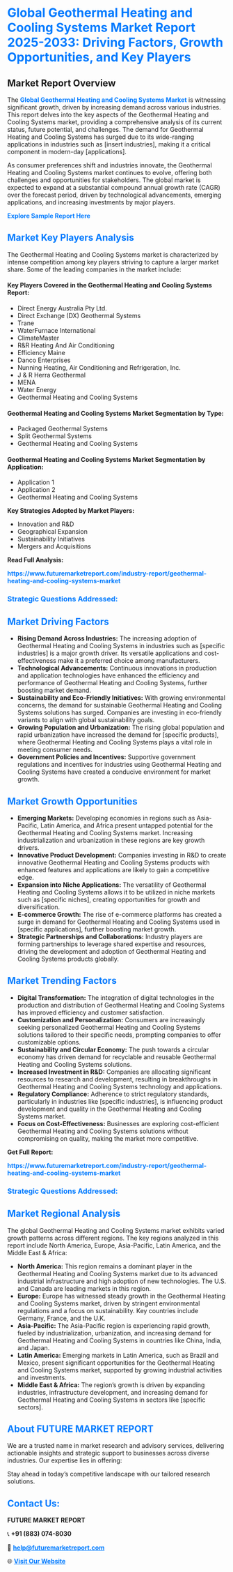 <h1 style="color: #007BFF;">Global Geothermal Heating and Cooling Systems Market Report 2025-2033: Driving Factors, Growth Opportunities, and Key Players</h1>

<section id="overview">
<h2>Market Report Overview</h2>
<p>The <a href="https://www.futuremarketreport.com/industry-report/geothermal-heating-and-cooling-systems-market" style="color: #007BFF; text-decoration: none;"><strong>Global Geothermal Heating and Cooling Systems Market</strong></a> is witnessing significant growth, driven by increasing demand across various industries. This report delves into the key aspects of the Geothermal Heating and Cooling Systems market, providing a comprehensive analysis of its current status, future potential, and challenges. The demand for Geothermal Heating and Cooling Systems has surged due to its wide-ranging applications in industries such as [insert industries], making it a critical component in modern-day [applications].</p>
<p>As consumer preferences shift and industries innovate, the Geothermal Heating and Cooling Systems market continues to evolve, offering both challenges and opportunities for stakeholders. The global market is expected to expand at a substantial compound annual growth rate (CAGR) over the forecast period, driven by technological advancements, emerging applications, and increasing investments by major players.</p>
</section>

<section id="overview">
<p><a href="https://www.futuremarketreport.com/request-sample/reportId=98797" style="color: #007BFF; text-decoration: none;"><strong>Explore Sample Report Here</strong></a></p>
</section>

<section id="key-players">
<h2 style="color: #007BFF;">Market Key Players Analysis</h2>
<p>The Geothermal Heating and Cooling Systems market is characterized by intense competition among key players striving to capture a larger market share. Some of the leading companies in the market include:</p>
<h4>Key Players Covered in the Geothermal Heating and Cooling Systems Report:</h4>
<ul><li>Direct Energy Australia Pty Ltd.</li><li>Direct Exchange (DX) Geothermal Systems</li><li>Trane</li><li>WaterFurnace International</li><li>ClimateMaster</li><li>R&amp;R Heating And Air Conditioning</li><li>Efficiency Maine</li><li>Danco Enterprises</li><li>Nunning Heating, Air Conditioning and Refrigeration, Inc.</li><li>J &amp; R Herra Geothermal</li><li>MENA</li><li>Water Energy</li><li>Geothermal Heating and Cooling Systems</li></ul>
<h4>Geothermal Heating and Cooling Systems Market Segmentation by Type:</h4>
<ul><li>Packaged Geothermal Systems</li><li>Split Geothermal Systems</li><li>Geothermal Heating and Cooling Systems</li></ul>

<h4>Geothermal Heating and Cooling Systems Market Segmentation by Application:</h4>
<ul><li>Application 1</li><li>Application 2</li><li>Geothermal Heating and Cooling Systems</li></ul>
<p><strong>Key Strategies Adopted by Market Players:</strong></p>
<ul>
<li>Innovation and R&D</li>
<li>Geographical Expansion</li>
<li>Sustainability Initiatives</li>
<li>Mergers and Acquisitions</li>
</ul>
</section>

<section>
<p><strong>Read Full Analysis: </strong></p><a href="https://www.futuremarketreport.com/industry-report/geothermal-heating-and-cooling-systems-market" style="color: #007BFF; text-decoration: none;"><strong>https://www.futuremarketreport.com/industry-report/geothermal-heating-and-cooling-systems-market</strong></a>
<h3 style="color: #007BFF;">Strategic Questions Addressed:</h3>
</section>

<section id="driving-factors">
<h2 style="color: #007BFF;">Market Driving Factors</h2>
<ul>
<li><strong>Rising Demand Across Industries:</strong> The increasing adoption of Geothermal Heating and Cooling Systems in industries such as [specific industries] is a major growth driver. Its versatile applications and cost-effectiveness make it a preferred choice among manufacturers.</li>
<li><strong>Technological Advancements:</strong> Continuous innovations in production and application technologies have enhanced the efficiency and performance of Geothermal Heating and Cooling Systems, further boosting market demand.</li>
<li><strong>Sustainability and Eco-Friendly Initiatives:</strong> With growing environmental concerns, the demand for sustainable Geothermal Heating and Cooling Systems solutions has surged. Companies are investing in eco-friendly variants to align with global sustainability goals.</li>
<li><strong>Growing Population and Urbanization:</strong> The rising global population and rapid urbanization have increased the demand for [specific products], where Geothermal Heating and Cooling Systems plays a vital role in meeting consumer needs.</li>
<li><strong>Government Policies and Incentives:</strong> Supportive government regulations and incentives for industries using Geothermal Heating and Cooling Systems have created a conducive environment for market growth.</li>
</ul>
</section>

<section id="growth-opportunities">
<h2 style="color: #007BFF;">Market Growth Opportunities</h2>
<ul>
<li><strong>Emerging Markets:</strong> Developing economies in regions such as Asia-Pacific, Latin America, and Africa present untapped potential for the Geothermal Heating and Cooling Systems market. Increasing industrialization and urbanization in these regions are key growth drivers.</li>
<li><strong>Innovative Product Development:</strong> Companies investing in R&D to create innovative Geothermal Heating and Cooling Systems products with enhanced features and applications are likely to gain a competitive edge.</li>
<li><strong>Expansion into Niche Applications:</strong> The versatility of Geothermal Heating and Cooling Systems allows it to be utilized in niche markets such as [specific niches], creating opportunities for growth and diversification.</li>
<li><strong>E-commerce Growth:</strong> The rise of e-commerce platforms has created a surge in demand for Geothermal Heating and Cooling Systems used in [specific applications], further boosting market growth.</li>
<li><strong>Strategic Partnerships and Collaborations:</strong> Industry players are forming partnerships to leverage shared expertise and resources, driving the development and adoption of Geothermal Heating and Cooling Systems products globally.</li>
</ul>
</section>

<section id="trending-factors">
<h2 style="color: #007BFF;">Market Trending Factors</h2>
<ul>
<li><strong>Digital Transformation:</strong> The integration of digital technologies in the production and distribution of Geothermal Heating and Cooling Systems has improved efficiency and customer satisfaction.</li>
<li><strong>Customization and Personalization:</strong> Consumers are increasingly seeking personalized Geothermal Heating and Cooling Systems solutions tailored to their specific needs, prompting companies to offer customizable options.</li>
<li><strong>Sustainability and Circular Economy:</strong> The push towards a circular economy has driven demand for recyclable and reusable Geothermal Heating and Cooling Systems solutions.</li>
<li><strong>Increased Investment in R&D:</strong> Companies are allocating significant resources to research and development, resulting in breakthroughs in Geothermal Heating and Cooling Systems technology and applications.</li>
<li><strong>Regulatory Compliance:</strong> Adherence to strict regulatory standards, particularly in industries like [specific industries], is influencing product development and quality in the Geothermal Heating and Cooling Systems market.</li>
<li><strong>Focus on Cost-Effectiveness:</strong> Businesses are exploring cost-efficient Geothermal Heating and Cooling Systems solutions without compromising on quality, making the market more competitive.</li>
</ul>
</section>

<section>
<p><strong>Get Full Report: </strong></p><a href="https://www.futuremarketreport.com/industry-report/geothermal-heating-and-cooling-systems-market" style="color: #007BFF; text-decoration: none;"><strong>https://www.futuremarketreport.com/industry-report/geothermal-heating-and-cooling-systems-market</strong></a>
<h3 style="color: #007BFF;">Strategic Questions Addressed:</h3>
</section>


<section id="regional-analysis">
<h2 style="color: #007BFF;">Market Regional Analysis</h2>
<p>The global Geothermal Heating and Cooling Systems market exhibits varied growth patterns across different regions. The key regions analyzed in this report include North America, Europe, Asia-Pacific, Latin America, and the Middle East & Africa:</p>
<ul>
<li><strong>North America:</strong> This region remains a dominant player in the Geothermal Heating and Cooling Systems market due to its advanced industrial infrastructure and high adoption of new technologies. The U.S. and Canada are leading markets in this region.</li>
<li><strong>Europe:</strong> Europe has witnessed steady growth in the Geothermal Heating and Cooling Systems market, driven by stringent environmental regulations and a focus on sustainability. Key countries include Germany, France, and the U.K.</li>
<li><strong>Asia-Pacific:</strong> The Asia-Pacific region is experiencing rapid growth, fueled by industrialization, urbanization, and increasing demand for Geothermal Heating and Cooling Systems in countries like China, India, and Japan.</li>
<li><strong>Latin America:</strong> Emerging markets in Latin America, such as Brazil and Mexico, present significant opportunities for the Geothermal Heating and Cooling Systems market, supported by growing industrial activities and investments.</li>
<li><strong>Middle East & Africa:</strong> The region’s growth is driven by expanding industries, infrastructure development, and increasing demand for Geothermal Heating and Cooling Systems in sectors like [specific sectors].</li>
</ul>
</section>

<footer>
<h2 style="color: #007BFF;">About FUTURE MARKET REPORT</h2>
<p>We are a trusted name in market research and advisory services, delivering actionable insights and strategic support to businesses across diverse industries. Our expertise lies in offering:</p>

<p>Stay ahead in today’s competitive landscape with our tailored research solutions.</p>

<h2 style="color: #007BFF;">Contact Us:</h2>
<p><strong>FUTURE MARKET REPORT</strong></p>
<p>📞 <strong>+91 (883) 074-8030</strong></p>
<p>📧 <strong><a href="mailto:help@futuremarketreport.com" style="color: #007BFF;">help@futuremarketreport.com</a></strong></p>
<p>🌐 <strong><a href="https://www.futuremarketreport.com/" style="color: #007BFF;">Visit Our Website</a></strong></p>
</footer>